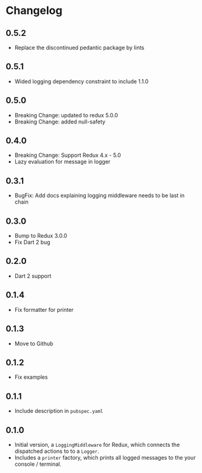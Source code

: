 # Changelog

## 0.5.2

  - Replace the discontinued pedantic package by lints

## 0.5.1

  - Wided logging dependency constraint to include 1.1.0

## 0.5.0

  - Breaking Change: updated to redux 5.0.0
  - Breaking Change: added null-safety

## 0.4.0

  - Breaking Change: Support Redux 4.x - 5.0
  - Lazy evaluation for message in logger

## 0.3.1

  - BugFix: Add docs explaining logging middleware needs to be last in chain

## 0.3.0

  - Bump to Redux 3.0.0
  - Fix Dart 2 bug

## 0.2.0

  - Dart 2 support

## 0.1.4

  - Fix formatter for printer

## 0.1.3

  - Move to Github

## 0.1.2

  - Fix examples

## 0.1.1

  - Include description in `pubspec.yaml`


## 0.1.0

  - Initial version, a `LoggingMiddleware` for Redux, which connects the dispatched actions to to a `Logger`. 
  - Includes a `printer` factory, which prints all logged messages to the your console / terminal.
